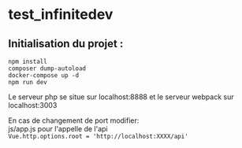 # test_infinitedev

## Initialisation du projet :

`npm install`  
`composer dump-autoload`  
`docker-compose up -d`  
`npm run dev`  

Le serveur php se situe sur localhost:8888 et le serveur webpack sur localhost:3003

En cas de changement de port modifier:  
js/app.js pour l'appelle de l'api  
`Vue.http.options.root = 'http://localhost:XXXX/api'`
